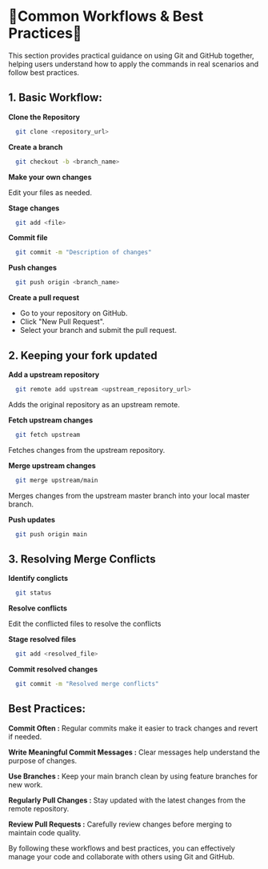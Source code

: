 # 🚀Common Workflows & Best Practices🚀

This section provides practical guidance on using Git and GitHub together, helping users understand how to apply the commands in real scenarios and follow best practices.

## 1. Basic Workflow:

**Clone the Repository**

```bash
  git clone <repository_url>

```
**Create a branch**
```bash
  git checkout -b <branch_name>

```
**Make your own changes**

Edit your files as needed.

**Stage changes**
```bash
  git add <file>

```
**Commit file**

```bash
  git commit -m "Description of changes"

```
**Push changes**

```bash
  git push origin <branch_name>

```
**Create a pull request**

+ Go to your repository on GitHub.
+ Click "New Pull Request".
+ Select your branch and submit the pull request.

## 2. Keeping your fork updated

**Add a upstream repository**

```bash
  git remote add upstream <upstream_repository_url>
```

Adds the original repository as an upstream remote.

**Fetch upstream changes**

```bash
  git fetch upstream
```
Fetches changes from the upstream repository.

**Merge upstream changes**

```bash
  git merge upstream/main
```
Merges changes from the upstream master branch into your local master branch.

**Push updates**
```bash
  git push origin main
```
## 3. Resolving Merge Conflicts

**Identify conglicts**

```bash
  git status
```
**Resolve conflicts**

Edit the conflicted files to resolve the conflicts

**Stage resolved files**

```bash
  git add <resolved_file>
```
**Commit resolved changes**

```bash
  git commit -m "Resolved merge conflicts"
```
## Best Practices:

**Commit Often :** Regular commits make it easier to track changes and revert if needed.

**Write Meaningful Commit Messages :** Clear messages help understand the purpose of changes.

**Use Branches :** Keep your main branch clean by using feature branches for new work.

**Regularly Pull Changes :** Stay updated with the latest changes from the remote repository.

**Review Pull Requests :** Carefully review changes before merging to maintain code quality.

By following these workflows and best practices, you can effectively manage your code and collaborate with others using Git and GitHub.